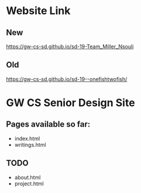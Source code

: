 # Website Link

## New

https://gw-cs-sd.github.io/sd-19-Team_Miller_Nsouli

## Old

https://gw-cs-sd.github.io/sd-19--onefishtwofish/

# GW CS Senior Design Site

## Pages available so far:

* index.html
* writings.html

## TODO

* about.html
* project.html
